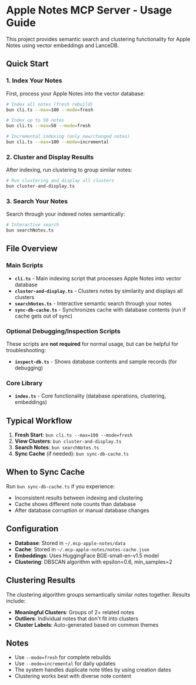 # Apple Notes MCP Server - Usage Guide

This project provides semantic search and clustering functionality for Apple Notes using vector embeddings and LanceDB.

## Quick Start

### 1. Index Your Notes
First, process your Apple Notes into the vector database:

```bash
# Index all notes (fresh rebuild)
bun cli.ts --max=100 --mode=fresh

# Index up to 50 notes
bun cli.ts --max=50 --mode=fresh

# Incremental indexing (only new/changed notes)
bun cli.ts --max=100 --mode=incremental
```

### 2. Cluster and Display Results
After indexing, run clustering to group similar notes:

```bash
# Run clustering and display all clusters
bun cluster-and-display.ts
```

### 3. Search Your Notes
Search through your indexed notes semantically:

```bash
# Interactive search
bun searchNotes.ts
```

## File Overview

### Main Scripts

- **`cli.ts`** - Main indexing script that processes Apple Notes into vector database
- **`cluster-and-display.ts`** - Clusters notes by similarity and displays all clusters
- **`searchNotes.ts`** - Interactive semantic search through your notes
- **`sync-db-cache.ts`** - Synchronizes cache with database contents (run if cache gets out of sync)

### Optional Debugging/Inspection Scripts

These scripts are **not required** for normal usage, but can be helpful for troubleshooting:

- **`inspect-db.ts`** - Shows database contents and sample records (for debugging)

### Core Library

- **`index.ts`** - Core functionality (database operations, clustering, embeddings)

## Typical Workflow

1. **Fresh Start**: `bun cli.ts --max=100 --mode=fresh`
2. **View Clusters**: `bun cluster-and-display.ts`
3. **Search Notes**: `bun searchNotes.ts`
4. **Sync Cache** (if needed): `bun sync-db-cache.ts`

## When to Sync Cache

Run `bun sync-db-cache.ts` if you experience:
- Inconsistent results between indexing and clustering
- Cache shows different note counts than database
- After database corruption or manual database changes

## Configuration

- **Database**: Stored in `~/.mcp-apple-notes/data`
- **Cache**: Stored in `~/.mcp-apple-notes/notes-cache.json`
- **Embeddings**: Uses HuggingFace BGE-small-en-v1.5 model
- **Clustering**: DBSCAN algorithm with epsilon=0.6, min_samples=2

## Clustering Results

The clustering algorithm groups semantically similar notes together. Results include:

- **Meaningful Clusters**: Groups of 2+ related notes
- **Outliers**: Individual notes that don't fit into clusters
- **Cluster Labels**: Auto-generated based on common themes

## Notes

- Use `--mode=fresh` for complete rebuilds
- Use `--mode=incremental` for daily updates
- The system handles duplicate note titles by using creation dates
- Clustering works best with diverse note content